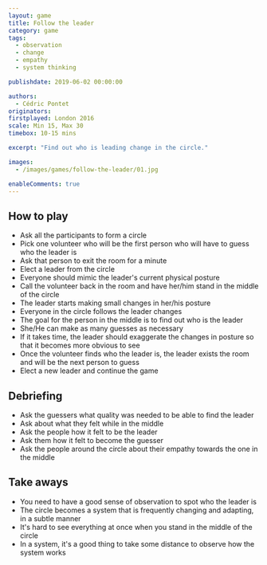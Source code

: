 ```yaml
---
layout: game
title: Follow the leader
category: game
tags:
  - observation
  - change
  - empathy
  - system thinking

publishdate: 2019-06-02 00:00:00

authors: 
  - Cédric Pontet
originators: 
firstplayed: London 2016
scale: Min 15, Max 30
timebox: 10-15 mins

excerpt: "Find out who is leading change in the circle."

images:
  - /images/games/follow-the-leader/01.jpg

enableComments: true
---
```


## How to play

* Ask all the participants to form a circle
* Pick one volunteer who will be the first person who will have to guess who the leader is
* Ask that person to exit the room for a minute
* Elect a leader from the circle
* Everyone should mimic the leader's current physical posture
* Call the volunteer back in the room and have her/him stand in the middle of the circle
* The leader starts making small changes in her/his posture
* Everyone in the circle follows the leader changes
* The goal for the person in the middle is to find out who is the leader
* She/He can make as many guesses as necessary
* If it takes time, the leader should exaggerate the changes in posture so that it becomes more obvious to see
* Once the volunteer finds who the leader is, the leader exists the room and will be the next person to guess
* Elect a new leader and continue the game

## Debriefing

* Ask the guessers what quality was needed to be able to find the leader
* Ask about what they felt while in the middle
* Ask the people how it felt to be the leader
* Ask them how it felt to become the guesser
* Ask the people around the circle about their empathy towards the one in the middle

## Take aways

* You need to have a good sense of observation to spot who the leader is
* The circle becomes a system that is frequently changing and adapting, in a subtle manner
* It's hard to see everything at once when you stand in the middle of the circle
* In a system, it's a good thing to take some distance to observe how the system works
